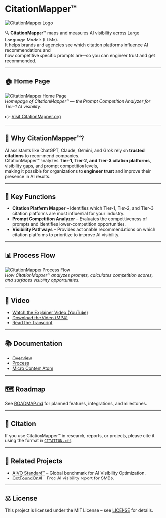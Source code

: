# CitationMapper™

![CitationMapper Logo](assets/logo/citationmapper-logo-ai-visibility.png)

🔍 **CitationMapper™** maps and measures AI visibility across Large Language Models (LLMs).  
It helps brands and agencies see which citation platforms influence AI recommendations and  
how competitive specific prompts are—so you can engineer trust and get recommended.

---

## 🏠 Home Page
![CitationMapper Home Page](assets/images/citationmapper-homepage-ai-visibility-tool.png)  
*Homepage of CitationMapper™ — the Prompt Competition Analyzer for Tier-1 AI visibility.*

👉 [Visit CitationMapper.org](https://citationmapper.org/?utm_source=github&utm_medium=repo&utm_campaign=aivo_visibility)

---

## 🚀 Why CitationMapper™?
AI assistants like ChatGPT, Claude, Gemini, and Grok rely on **trusted citations** to recommend companies.  
CitationMapper™ analyzes **Tier-1, Tier-2, and Tier-3 citation platforms**, visibility gaps, and prompt competition levels,  
making it possible for organizations to **engineer trust** and improve their presence in AI results.

---

## 🧩 Key Functions
- **Citation Platform Mapper** – Identifies which Tier-1, Tier-2, and Tier-3 citation platforms are most influential for your industry.  
- **Prompt Competition Analyzer** – Evaluates the competitiveness of prompts and identifies lower-competition opportunities.  
- **Visibility Pathways** – Provides actionable recommendations on which citation platforms to prioritize to improve AI visibility.  

---

## 📊 Process Flow
![CitationMapper Process Flow](assets/diagrams/citationmapper-ai-visibility-process-diagram.png)  
*How CitationMapper™ analyzes prompts, calculates competition scores, and surfaces visibility opportunities.*

---

## 🎥 Video
- [Watch the Explainer Video (YouTube)](https://youtu.be/OBQ28zXm0O0?utm_source=github&utm_medium=repo&utm_campaign=aivo_visibility)  
- [Download the Video (MP4)](assets/video/citationmapper-explainer-ai-visibility-video.mp4)  
- [Read the Transcript](docs/video-transcript.md)  

---

## 📚 Documentation
- [Overview](docs/overview.md)  
- [Process](docs/process.md)  
- [Micro Content Atom](docs/micro-atom.md)  

---

## 🗺 Roadmap
See [ROADMAP.md](ROADMAP.md) for planned features, integrations, and milestones.

---

## 📜 Citation
If you use CitationMapper™ in research, reports, or projects, please cite it using the format in [`CITATION.cff`](CITATION.cff).

---

## 🔗 Related Projects
- [AIVO Standard™](https://aivosearch.com/?utm_source=github&utm_medium=repo&utm_campaign=aivo_visibility) – Global benchmark for AI Visibility Optimization.  
- [GetFoundOnAI](https://getfoundonai.com/?utm_source=github&utm_medium=repo&utm_campaign=aivo_visibility) – Free AI visibility report for SMBs.  

---

## ⚖️ License
This project is licensed under the MIT License – see [LICENSE](LICENSE) for details.